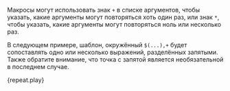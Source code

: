 Макросы могут использовать знак `+` в списке аргументов, чтобы указать, какие аргументы
могут повторяться хоть один раз, или знак `*`, чтобы указать, какие аргументы могут
повторяться ноль или несколько раз.

В следующем примере, шаблон, окружённый `$(...),+` будет
сопоставлять одно или несколько выражений, разделённых запятыми.
Также обратите внимание, что точка с запятой является
необязательной в последнем случае.

{repeat.play}

